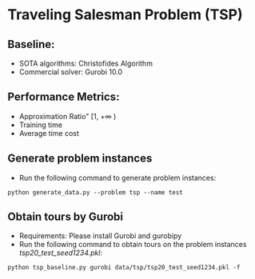 # Traveling Salesman Problem (TSP)
## Baseline: 
  - SOTA algorithms: Christofides Algorithm
  - Commercial solver: Gurobi 10.0
## Performance Metrics:
  - Approximation Ratio" [1, $+\infty$ )
  - Training time
  - Average time cost
## Generate problem instances
* Run the following command to generate problem instances:
```
python generate_data.py --problem tsp --name test
```
## Obtain tours by Gurobi
* Requirements: Please install Gurobi and gurobipy
* Run the following command to obtain tours on the problem instances *tsp20_test_seed1234.pkl*:
```
python tsp_baseline.py gurobi data/tsp/tsp20_test_seed1234.pkl -f
```
